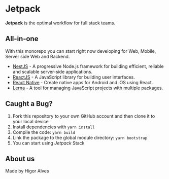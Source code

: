 # Jetpack

**Jetpack** is the optimal workflow for full stack teams.

## All-in-one

With this monorepo you can start right now developing for Web, Mobile, Server side Web and Backend.

- [NestJS](https://nestjs.com/) - A progressive Node.js framework for building efficient, reliable and scalable server-side applications.
- [ReactJS](https://reactjs.org/) - A JavaScript library for building user interfaces.
- [React Native](https://reactnative.dev/) - Create native apps for Android and iOS using React.
- [Lerna](https://github.com/lerna/lerna) - A tool for managing JavaScript projects with multiple packages.

## Caught a Bug?

1. Fork this repository to your own GitHub account and then clone it to your local device
2. Install dependencies with `yarn install`
3. Compile the code: `yarn build`
4. Link the package to the global module directory: `yarn bootstrap`
5. You can start using _Jetpack_ Stack

## About us

Made by Higor Alves
